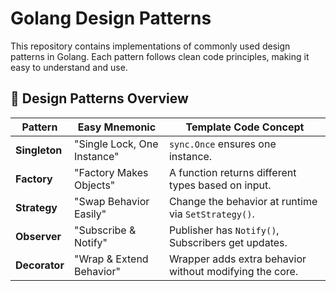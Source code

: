 # Golang Design Patterns

This repository contains implementations of commonly used design patterns in Golang. Each pattern follows clean code principles, making it easy to understand and use.

## 📌 Design Patterns Overview

| **Pattern**   | **Easy Mnemonic**                  | **Template Code Concept**                                  |
|--------------|-----------------------------------|----------------------------------------------------------|
| **Singleton** | "Single Lock, One Instance"      | `sync.Once` ensures one instance.                        |
| **Factory**   | "Factory Makes Objects"         | A function returns different types based on input.      |
| **Strategy**  | "Swap Behavior Easily"         | Change the behavior at runtime via `SetStrategy()`.     |
| **Observer**  | "Subscribe & Notify"           | Publisher has `Notify()`, Subscribers get updates.      |
| **Decorator** | "Wrap & Extend Behavior"       | Wrapper adds extra behavior without modifying the core. |

